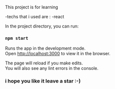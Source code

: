 This project is for learning 

  -techs that i used are :
         -react
		
In the project directory, you can run:

### `npm start`

Runs the app in the development mode.<br>
Open [http://localhost:3000](http://localhost:3000) to view it in the browser.

The page will reload if you make edits.<br>
You will also see any lint errors in the console.

### i hope you like it leave a star :-) 
